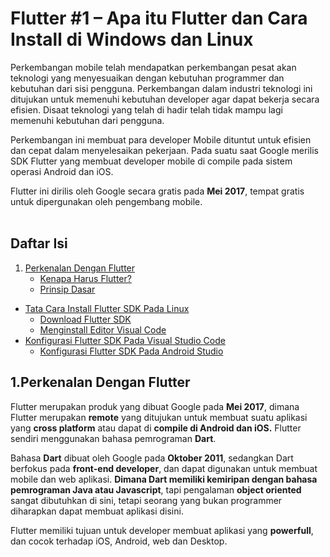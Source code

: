 # Flutter #1 – Apa itu Flutter dan Cara Install di Windows dan Linux

Perkembangan mobile telah mendapatkan perkembangan pesat akan teknologi yang menyesuaikan dengan kebutuhan programmer dan kebutuhan dari sisi pengguna. Perkembangan dalam industri teknologi ini ditujukan untuk memenuhi kebutuhan developer agar dapat bekerja secara efisien. Disaat teknologi yang telah di hadir telah tidak mampu lagi memenuhi kebutuhan dari pengguna.

Perkembangan ini membuat para developer Mobile dituntut untuk efisien dan cepat dalam menyelesaikan pekerjaan. Pada suatu saat Google merilis SDK Flutter yang membuat developer mobile di compile pada sistem operasi Android dan iOS.

Flutter ini dirilis oleh Google secara gratis pada __Mei 2017__,  tempat gratis untuk dipergunakan oleh pengembang mobile.
<br></br>

## Daftar Isi

1. [Perkenalan Dengan Flutter](#perkenalan)
   - [Kenapa Harus Flutter?](#kenapa)
   - [Prinsip Dasar](#prinsip)
* [Tata Cara Install Flutter SDK Pada Linux](#tata-cara)
   - [Download Flutter SDK](#download)
   - [Menginstall Editor Visual Code](#install)
* [Konfigurasi Flutter SDK Pada Visual Studio Code](#konfigurasi)
    - [Konfigurasi Flutter SDK Pada Android Studio](#konfigurasi-2)


<a name="perkenalan"></a>
## 1.Perkenalan Dengan Flutter

Flutter merupakan produk yang dibuat Google pada **Mei 2017**,  dimana Flutter merupakan **remote** yang ditujukan untuk membuat suatu aplikasi yang **cross platform** atau dapat di **compile di Android dan iOS.** Flutter sendiri menggunakan bahasa pemrograman **Dart**. 

Bahasa **Dart** dibuat oleh Google pada **Oktober 2011**, sedangkan Dart berfokus pada **front-end developer**, dan dapat digunakan untuk membuat mobile dan web aplikasi. **Dimana Dart memiliki kemiripan dengan bahasa pemrograman Java atau Javascript**, tapi pengalaman **object oriented** sangat dibutuhkan di sini, tetapi seorang yang bukan programmer diharapkan dapat membuat aplikasi disini.

Flutter memiliki tujuan untuk developer membuat aplikasi yang **powerfull**, dan cocok terhadap iOS, Android, web dan Desktop.

